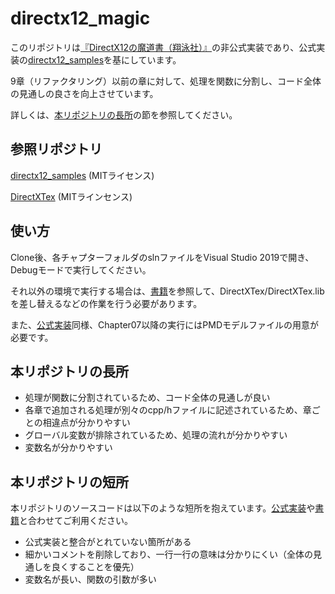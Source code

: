 # directx12_magic

このリポジトリは[『DirectX12の魔道書（翔泳社）』](https://www.shoeisha.co.jp/book/detail/9784798161938)の非公式実装であり、公式実装の[directx12_samples](https://github.com/boxerprogrammer/directx12_samples)を基にしています。

9章（リファクタリング）以前の章に対して、処理を関数に分割し、コード全体の見通しの良さを向上させています。

詳しくは、[本リポジトリの長所](#本リポジトリの長所)の節を参照してください。


## 参照リポジトリ

[directx12_samples](https://github.com/boxerprogrammer/directx12_samples) (MITライセンス)

[DirectXTex](https://github.com/microsoft/DirectXTex) (MITラインセンス)


## 使い方

Clone後、各チャプターフォルダのslnファイルをVisual Studio 2019で開き、Debugモードで実行してください。

それ以外の環境で実行する場合は、[書籍](https://www.shoeisha.co.jp/book/detail/9784798161938)を参照して、DirectXTex/DirectXTex.libを差し替えるなどの作業を行う必要があります。

また、[公式実装](https://github.com/boxerprogrammer/directx12_samples)同様、Chapter07以降の実行にはPMDモデルファイルの用意が必要です。

## 本リポジトリの長所

* 処理が関数に分割されているため、コード全体の見通しが良い
* 各章で追加される処理が別々のcpp/hファイルに記述されているため、章ごとの相違点が分かりやすい
* グローバル変数が排除されているため、処理の流れが分かりやすい
* 変数名が分かりやすい


## 本リポジトリの短所

本リポジトリのソースコードは以下のような短所を抱えています。[公式実装](https://github.com/boxerprogrammer/directx12_samples)や[書籍](https://www.shoeisha.co.jp/book/detail/9784798161938)と合わせてご利用ください。

* 公式実装と整合がとれていない箇所がある
* 細かいコメントを削除しており、一行一行の意味は分かりにくい（全体の見通しを良くすることを優先）
* 変数名が長い、関数の引数が多い